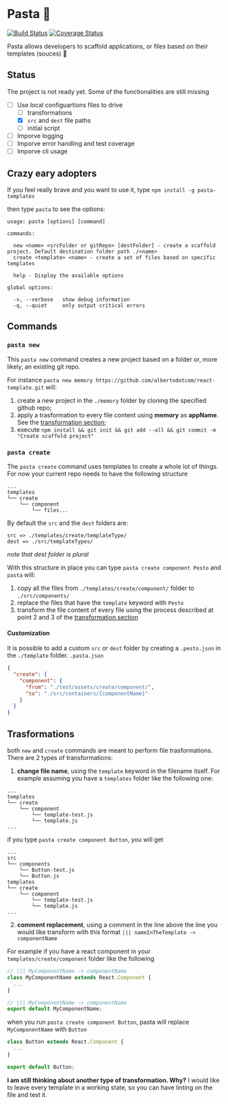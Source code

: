 # Pasta &#127837;
[![Build Status](https://travis-ci.org/albertodotcom/pasta.svg)](https://travis-ci.org/albertodotcom/pasta)
[![Coverage Status](https://coveralls.io/repos/albertodotcom/pasta/badge.svg?branch=master&service=github)](https://coveralls.io/github/albertodotcom/pasta?branch=master)

Pasta allows developers to scaffold applications, or files based on their templates (souces) &#127813;

## Status
The project is not ready yet. Some of the functionalities are still missing

- [ ] Use local configuartions files to drive
    - [ ] transformations
    - [X] `src` and `dest` file paths
    - [ ] initial script
- [ ] Imporve logging
- [ ] Imporve error handling and test coverage
- [ ] Imporve cli usage

## Crazy eary adopters
If you feel really brave and you want to use it, type
`npm install -g pasta-templates`

then type `pasta` to see the options:
```
usage: pasta [options] [command]

commands:

  new <name> <srcFolder or gitRepo> [destFolder] - create a scaffold project. Default destination folder path ./<name>
  create <template> <name> - create a set of files based on specific templates

  help - Display the available options

global options:

  -v, --verbose   show debug information
  -q, --quiet     only output critical errors
```

## Commands
### `pasta new`
This `pasta new` command creates a new project based on a folder or, more likely, an existing git repo.

For instance `pasta new memory https://github.com/albertodotcom/react-template.git` will:

1. create a new project in the `./memory` folder by cloning the specified github repo;
2. apply a trasformation to every file content using **memory** as **appName**. See the [transformation section](#trasform);
3. execute `npm install && git init && git add --all && git commit -m "Create scaffold project"`

### `pasta create`
The `pasta create` command uses templates to create a whole lot of things.
For now your current repo needs to have the following structure
```
...
templates
└── create
    └── component
        └── files...
```
By default the `src` and the `dest` folders are:
```
src => ./templates/create/templateType/
dest => ./src/templateTypes/
```
*note that dest folder is plural*

With this structure in place you can type `pasta create component Pesto` and `pasta` will:
1. copy all the files from `./templates/create/component/` folder to `./src/components/`
2. replace the files that have the `template` keyword with `Pesto`
3. transform the file content of every file using the process described at point 2 and 3 of the [transformation section](#trasform)

#### Customization
It is possible to add a custom `src` or `dest` folder by creating a `.pesto.json` in the `./template` folder.
`.pasta.json`
```json
{
  "create": {
    "component": {
      "from": "./test/assets/create/component/",
      "to": "./src/containers/{componentName}"
    }
  }
}
```

## Trasformations
both `new` and `create` commands are meant to perform file trasformations.
There are 2 types of transformations:
1. **change file name**, using the `template` keyword in the filename itself.
For example assuming you have a `templates` folder like the following one:
```
...
templates
└── create
    └── component
        └── template-test.js
        └── template.js
...
```
if you type `pasta create component Button`, you will get
```
...
src
└── components
    └── Button-test.js
    └── Button.js
templates
└── create
    └── component
        └── template-test.js
        └── template.js
...
```
2. **comment replacement**, using a comment in the line above the line you would like transform with this format
`||| nameInTheTemplate -> componentName`

For example if you have a react component in your `templates/create/component` folder like the following

```js
// ||| MyComponentName -> componentName
class MyComponentName extends React.Component {
  ...
}

// ||| MyComponentName -> componentName
export default MyComponentName;
```
when you run `pasta create component Button`, pasta will replace `MyComponentName` with `Button`
```js
class Button extends React.Component {
  ...
}

export default Button;
```

**I am still thinking about another type of transformation. Why?**
I would like to leave every template in a working state, so you can have linting on the file and test it.

